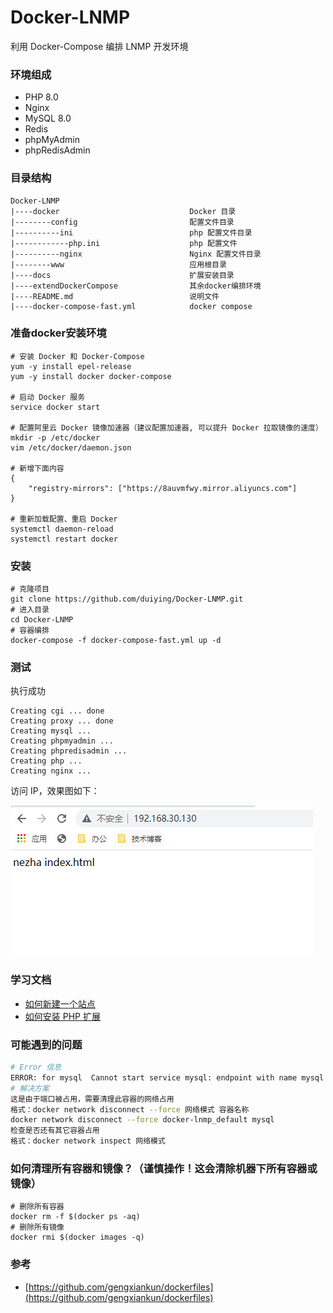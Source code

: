 # Docker-LNMP

利用 Docker-Compose 编排 LNMP 开发环境  

### 环境组成

- PHP 8.0
- Nginx
- MySQL 8.0
- Redis
- phpMyAdmin
- phpRedisAdmin  

### 目录结构
```
Docker-LNMP
|----docker                             Docker 目录
|--------config                         配置文件目录
|----------ini                          php 配置文件目录
|------------php.ini                    php 配置文件
|----------nginx                        Nginx 配置文件目录
|--------www                            应用根目录
|----docs                               扩展安装目录
|----extendDockerCompose                其余docker编排环境
|----README.md                          说明文件
|----docker-compose-fast.yml            docker compose 
```

### 准备docker安装环境

```shell
# 安装 Docker 和 Docker-Compose
yum -y install epel-release 
yum -y install docker docker-compose

# 启动 Docker 服务
service docker start

# 配置阿里云 Docker 镜像加速器（建议配置加速器, 可以提升 Docker 拉取镜像的速度）
mkdir -p /etc/docker
vim /etc/docker/daemon.json

# 新增下面内容
{
    "registry-mirrors": ["https://8auvmfwy.mirror.aliyuncs.com"]
}

# 重新加载配置、重启 Docker
systemctl daemon-reload 
systemctl restart docker 
```

### 安装

```shell
# 克隆项目
git clone https://github.com/duiying/Docker-LNMP.git
# 进入目录
cd Docker-LNMP
# 容器编排
docker-compose -f docker-compose-fast.yml up -d
```

### 测试

执行成功  

```
Creating cgi ... done
Creating proxy ... done
Creating mysql ...
Creating phpmyadmin ...
Creating phpredisadmin ...
Creating php ...
Creating nginx ...
```

访问 IP，效果图如下：  
    
![](./docs/images/nezha-test.png)

### 学习文档

- [如何新建一个站点](docs/如何新建一个站点.md)
- [如何安装 PHP 扩展](docs/PHP扩展.md)

### 可能遇到的问题

```bash
# Error 信息
ERROR: for mysql  Cannot start service mysql: endpoint with name mysql already exists in network docker-lnmp_default
# 解决方案
这是由于端口被占用，需要清理此容器的网络占用
格式：docker network disconnect --force 网络模式 容器名称
docker network disconnect --force docker-lnmp_default mysql
检查是否还有其它容器占用
格式：docker network inspect 网络模式
```

### 如何清理所有容器和镜像？（谨慎操作！这会清除机器下所有容器或镜像）

```shell
# 删除所有容器
docker rm -f $(docker ps -aq)  
# 删除所有镜像
docker rmi $(docker images -q)
```

### 参考
- [https://github.com/gengxiankun/dockerfiles](https://github.com/gengxiankun/dockerfiles)